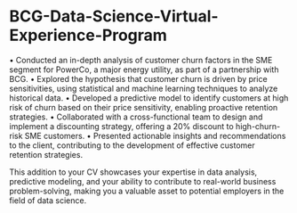 # BCG-Data-Science-Virtual-Experience-Program
• Conducted an in-depth analysis of customer churn factors in the SME segment for PowerCo, a major energy utility, as part of a partnership with BCG.
• Explored the hypothesis that customer churn is driven by price sensitivities, using statistical and machine learning techniques to analyze historical data.
• Developed a predictive model to identify customers at high risk of churn based on their price sensitivity, enabling proactive retention strategies.
• Collaborated with a cross-functional team to design and implement a discounting strategy, offering a 20% discount to high-churn-risk SME customers.
• Presented actionable insights and recommendations to the client, contributing to the development of effective customer retention strategies.

This addition to your CV showcases your expertise in data analysis, predictive modeling, and your ability to contribute to real-world business problem-solving, making you a valuable asset to potential employers in the field of data science.
